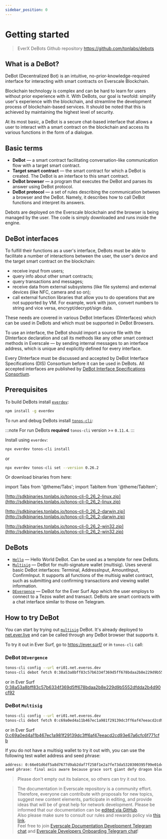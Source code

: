 ```yaml
---
sidebar_position: 0
---
```


# Getting started

> EverX DeBots Github repository https://github.com/tonlabs/debots

## What is a DeBot?

DeBot (Decentralized Bot) is an intuitive, no-prior-knowledge-required interface for interacting with smart contracts on Everscale Blockchain.

Blockchain technology is complex and can be hard to learn for users without prior experience with it. With DeBots, our goal is twofold: simplify user's experience with the  blockchain, and streamline the development process of blockchain-based services. It should be noted that this is achieved by maintaining the highest level of security. 

At its most basic, a DeBot is a secure chat-based interface that allows a user to interact with a smart contract on the blockchain and access its various functions in the form of a dialogue.

## Basic terms

- **DeBot** — a smart contract facilitating conversation-like communication flow with a target smart contract.
- **Target smart contract** — the smart contract for which a DeBot is created. The DeBot is an interface to this smart contract.
- **DeBot browser** — a program that executes the DeBot and parses its answer using DeBot protocol.
- **DeBot protocol** — a set of rules describing the communication between a browser and the DeBot. Namely, it describes how to call DeBot functions and interpret its answers.

Debots are deployed on the Everscale blockchain and the browser is being managed by the user. The code is simply downloaded and runs inside the engine.

## DeBot interfaces

To fulfill their functions as a user's interface, DeBots must be able to facilitate a number of interactions between the user, the user's device and the target smart contract on the blockchain:

- receive input from users;
- query info about other smart contracts;
- query transactions and messages;
- receive data from external subsystems (like file systems) and external devices (like NFC, camera and so on);
- call external function libraries that allow you to do operations that are not supported by VM. For example, work with json, convert numbers to string and vice versa, encrypt/decrypt/sign data.

These needs are covered in various DeBot Interfaces (DInterfaces) which can be used in DeBots and which must be supported in DeBot Browsers.

To use an interface, the DeBot should import a source file with the DInterface declaration and call its methods like any other smart contract methods in Everscale — by sending internal messages to an interface address, which is unique and explicitly defined for every interface.

Every DInterface must be discussed and accepted by DeBot Interface Specifications (DIS) Consortium before it can be used in DeBots. All accepted interfaces are published by [DeBot Interface Specifications Consortium](../../../learn/decentralization/debot-consortium.md).

## Prerequisites

To build DeBots install [`everdev`](https://github.com/tonlabs/everdev):

```bash
npm install -g everdev
```

To run and debug DeBots install [`tonos-cli`](https://github.com/tonlabs/tonos-cli):

:::note
For run DeBots **required** `tonos-cli` version >= `0.11.4`.
:::

Install using `everdev`:

```bash
npx everdev tonos-cli install
```

or

```bash
npx everdev tonos-cli set --version 0.26.2
```

Or download binaries from here:

import Tabs from '@theme/Tabs';
import TabItem from '@theme/TabItem';

<Tabs>
  <TabItem value="linux" label="Linux" default>

[http://sdkbinaries.tonlabs.io/tonos-cli-0_26_2-linux.zip](http://sdkbinaries.tonlabs.io/tonos-cli-0_26_2-linux.zip)
  </TabItem>
  <TabItem value="macos" label="MacOS">

[http://sdkbinaries.tonlabs.io/tonos-cli-0_26_2-darwin.zip](http://sdkbinaries.tonlabs.io/tonos-cli-0_26_2-darwin.zip)
  </TabItem>
  <TabItem value="windows" label="Windows">

[http://sdkbinaries.tonlabs.io/tonos-cli-0_26_2-win32.zip](http://sdkbinaries.tonlabs.io/tonos-cli-0_26_2-win32.zip)
  </TabItem>
</Tabs>

## DeBots

- [`Hello`](https://github.com/tonlabs/debots/tree/main/helloworld) — Hello World DeBot. Can be used as a template for new DeBots.
- [`Multisig`](https://github.com/tonlabs/debots/tree/main/multisig) — DeBot for multi-signature wallet (multisig). Uses several basic DeBot interfaces: Terminal, AddressInput, AmountInput, ConfirmInput. It supports all functions of the multisig wallet contract, such as submitting and confirming transactions and viewing wallet information.
- [`DEvergence`](https://github.com/everscale-contest/hackathon2022-tezos-DEvergence) — DeBot for the Ever Surf App which the user employs to connect to a Tezos wallet and transact. DeBots are smart contracts with a chat interface similar to those on Telegram.

## How to try DeBot

You can start by trying out [`multisig`](https://github.com/tonlabs/debots/tree/main/multisig) DeBot. It's already deployed to [net.ever.live](https://net.ever.live/) and can be called through any DeBot browser that supports it.

To try it out in Ever Surf, go to https://ever.surf/ or in `tonos-cli` call:

### DeBot `DEvergence`

```bash
tonos-cli config --url eri01.net.everos.dev
tonos-cli debot fetch 0:38a53a8bff83c57b6334f369d5ff678bdaa2b8e229d9b5552dfdda2b4d90cf92
```

or in Ever Surf [0:38a53a8bff83c57b6334f369d5ff678bdaa2b8e229d9b5552dfdda2b4d90cf92](https://uri.ever.surf/debot/0:38a53a8bff83c57b6334f369d5ff678bdaa2b8e229d9b5552dfdda2b4d90cf92?net=devnet)

### DeBot `Multisig`

```bash
tonos-cli config --url eri01.net.everos.dev
tonos-cli debot fetch 0:c69a0ed4a11b467ec1a981f29139dc3ff6af47eeacd2cd93e67a6cfc6f771cfb
```

or in Ever Surf [0:c69a0ed4a11b467ec1a981f29139dc3ff6af47eeacd2cd93e67a6cfc6f771cfb](https://uri.ever.surf/debot/0:c69a0ed4a11b467ec1a981f29139dc3ff6af47eeacd2cd93e67a6cfc6f771cfb?net=devnet)

If you do not have a multisig wallet to try it out with, you can use the following test wallet address and seed phrase:

```bash
address: 0:66e01d6df5a8d7677d9ab2daf7f258f1e2a7fe73da5320300395f99e01dc3b5f
seed phrase: final axis aware because grace sort giant defy dragon blouse motor virus
```

> Please don't empty out its balance, so others can try it out too.

>  The documentation in Everscale repository is a community effort. Therefore, everyone can contribute with proposals for new topics, suggest new content elements, participate in editing, and provide ideas that will be of great help for network development.
Please be informed that our documentation can be [edited via GitHub](https://github.com/everscale-org/docs/issues).  
  Also please make sure to consult our rules and rewards policy via [this link](https://docs.everscale.network/contribute/hot-streams/documentations).  
  Feel free to join [Everscale Documentation Development Telegram chat](https://t.me/+C2IpQXWZtCwxYzEy) and [Everscale Developers Onboarding Telegram chat](https://t.me/+Vca1Gs6uPzIyNWVi)!
